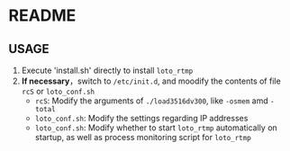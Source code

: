 # README

## USAGE

1. Execute 'install.sh' directly to install `loto_rtmp`
2. **If necessary**，switch to `/etc/init.d`, and moodify the contents of file `rcS` or `loto_conf.sh`
    - `rcS`: Modify the arguments of `./load3516dv300`, like `-osmem` amd `-total`
    - `loto_conf.sh`: Modify the settings regarding IP addresses
    - `loto_conf.sh`: Modify whether to start `loto_rtmp` automatically on startup, as well as process monitoring script for `loto_rtmp`
